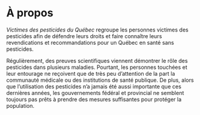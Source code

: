 # À propos

*Victimes des pesticides du Québec* regroupe les personnes victimes des pesticides afin de défendre leurs droits
et faire connaître leurs revendications et recommandations pour un Québec en santé sans pesticides.

Régulièrement, des preuves scientifiques viennent démontrer le rôle des pesticides dans plusieurs maladies.
Pourtant, les personnes touchées et leur entourage ne reçoivent que de très peu d’attention de la part
la communauté médicale ou des institutions de santé publique. De plus, alors que l’utilisation des pesticides n’a jamais été aussi importante que ces dernières années, les gouvernements fédéral et provincial ne semblent toujours pas prêts à prendre des mesures suffisantes pour protéger la population.
